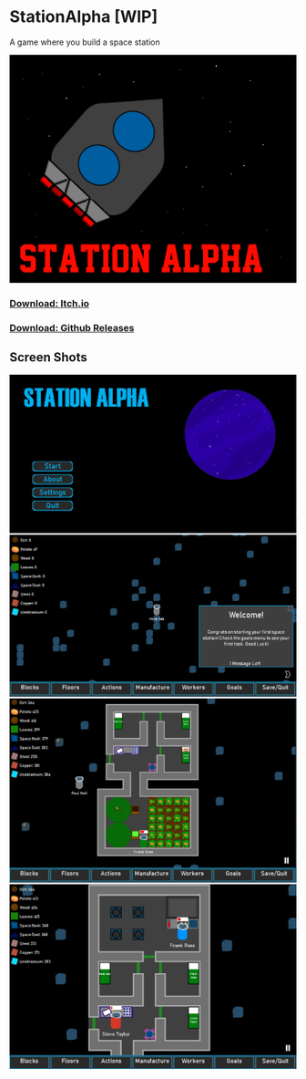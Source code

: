 # StationAlpha [WIP]
A game where you build a space station

![Station Alpha Icon](screenshots/icon.png "")

### [Download: Itch.io](https://devorc.itch.io/station-alpha)
### [Download: Github Releases](https://github.com/DevOrc/StationAlpha/releases)

## Screen Shots
![](screenshots/main_menu.png "")
![](screenshots/in_game1.png "")
![](screenshots/in_game2.png "")
![](screenshots/in_game3.png "")


